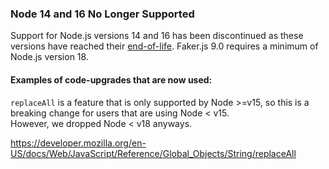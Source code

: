 ### Node 14 and 16 No Longer Supported

Support for Node.js versions 14 and 16 has been discontinued as these versions have reached their [end-of-life](https://github.com/nodejs/Release). Faker.js 9.0 requires a minimum of Node.js version 18.

#### Examples of code-upgrades that are now used:

`replaceAll` is a feature that is only supported by Node >=v15, so this is a breaking change for users that are using Node < v15.  
However, we dropped Node < v18 anyways.

https://developer.mozilla.org/en-US/docs/Web/JavaScript/Reference/Global_Objects/String/replaceAll
